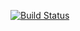 [![Build Status](https://travis-ci.com/EXBSoftware/Component-Collection.svg?branch=master)](https://travis-ci.com/EXBSoftware/Component-Collection)
